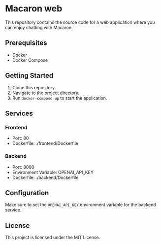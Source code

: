 # Macaron web

This repository contains the source code for a web application where you can
enjoy chatting with Macaron.

## Prerequisites

- Docker
- Docker Compose

## Getting Started

1. Clone this repository.
2. Navigate to the project directory.
3. Run `docker-compose up` to start the application.

## Services

### Frontend

- Port: 80
- Dockerfile: ./frontend/Dockerfile

### Backend

- Port: 8000
- Environment Variable: OPENAI_API_KEY
- Dockerfile: ./backend/Dockerfile

## Configuration

Make sure to set the `OPENAI_API_KEY` environment variable for the backend
service.

## License

This project is licensed under the MIT License.

